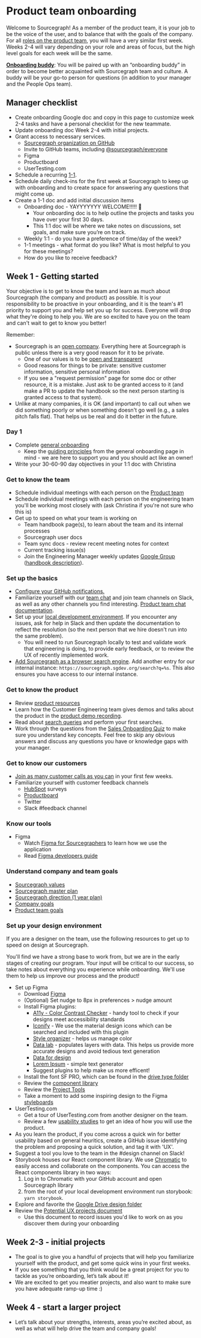 # Product team onboarding

Welcome to Sourcegraph! As a member of the product team, it is your job to be the voice of the user, and to balance that with the goals of the company. For all [roles on the product team](../roles/index.md), you will have a very similar first week. Weeks 2-4 will vary depending on your role and areas of focus, but the high level goals for each week will be the same. 

**[Onboarding buddy](../../people-ops/onboarding/buddy-program.md)**: You will be paired up with an “onboarding buddy” in order to become better acquainted with Sourcegraph team and culture. A buddy will be your go-to person for questions (in addition to your manager and the People Ops team).

## Manager checklist

- Create onboarding Google doc and copy in this page to customize week 2-4 tasks and have a personal checklist for the new teammate.
- Update onboarding doc Week 2-4 with initial projects.
- Grant access to necessary services.
   - [Sourcegraph organization on GitHub](https://github.com/orgs/sourcegraph/people)
   - Invite to GitHub teams, including [@sourcegraph/everyone](https://github.com/orgs/sourcegraph/teams/everyone)
   - Figma
   - Productboard
   - UserTesting.com
- Schedule a recurring [1-1](../../leadership/1-1.md).
- Schedule daily check-ins for the first week at Sourcegraph to keep up with onboarding and to create space for answering any questions that might come up.
- Create a 1-1 doc and add initial discussion items
   - Onboarding doc - YAYYYYYYY WELCOME!!!!! 🎉
      - Your onboarding doc is to help outline the projects and tasks you have over your first 30 days.
      - This 1:1 doc will be where we take notes on discussions, set goals, and make sure you’re on track.
   - Weekly 1:1 - do you have a preference of time/day of the week?
   - 1-1 meetings - what format do you like? What is most helpful to you for these meetings?
   - How do you like to receive feedback?

## Week 1 - Getting started

Your objective is to get to know the team and learn as much about Sourcegraph (the company and product) as possible. It is your responsibility to be proactive in your onboarding, and it is the team's #1 priority to support you and help set you up for success. Everyone will drop what they're doing to help you. We are so excited to have you on the team and can't wait to get to know you better!

Remember:

- Sourcegraph is an [open company](../../../company/index.md#sourcegraph-open-product-open-company-open-source). Everything here at Sourcegraph is public unless there is a very good reason for it to be private.
   - One of our values is to be [open and transparent](../../../company/values.md#open-and-transparent)
   - Good reasons for things to be private: sensitive customer information, sensitive personal information
   - If you see a "request permission" page for some doc or other resource, it is a mistake. Just ask to be granted access to it (and make a PR to update the handbook so the next person starting is granted access to that system).
- Unlike at many companies, it is OK (and important) to call out when we did something poorly or when something doesn't go well (e.g., a sales pitch falls flat). That helps us be real and do it better in the future.

### Day 1

- Complete [general onboarding](../../people-ops/onboarding/index.md#general-onboarding-checklist)
   - Keep the [guiding principles](../../engineering/onboarding.md#guiding-principles) from the general onboarding page in mind - we are here to support you and you should act like an owner!
- Write your 30-60-90 day objectives in your 1:1 doc with Christina

### Get to know the team

- Schedule individual meetings with each person on the [Product team](../index.md#members)
- Schedule individual meetings with each person on the engineering team you'll be working most closely with (ask Christina if you're not sure who this is)
- Get up to speed on what your team is working on
   - Team handbook page(s), to learn about the team and its internal processes
   - Sourcegraph user docs
   - Team sync docs - review recent meeting notes for context
   - Current tracking issue(s)
   - Join the Engineering Manager weekly updates [Google Group](https://groups.google.com/a/sourcegraph.com/g/engineering-leadership-status) ([handbook description](../../engineering/leadership.md#weekly-updates)).

### Set up the basics

- [Configure your GitHub notifications.](../../engineering/github-notifications/index.md)
- Familiarize yourself with our [team chat](../../communication/team_chat.md) and join team channels on Slack, as well as any other channels you find interesting. [Product team chat documentation](../../communication/team_chat.md#product).
- Set up your [local development environment](https://github.com/sourcegraph/sourcegraph/blob/master/doc/dev/local_development.md#step-1-install-dependencies). If you encounter any issues, ask for help in Slack and then update the documentation to reflect the resolution (so the next person that we hire doesn't run into the same problem).
   - You will need to run Sourcegraph locally to test and validate work that engineering is doing, to provide early feedback, or to review the UX of recently implemented work.
- [Add Sourcegraph as a browser search engine](https://docs.sourcegraph.com/integration/browser_search_engine). Add another entry for our internal instance: `https://sourcegraph.sgdev.org/search?q=%s`. This also ensures you have access to our internal instance.

### Get to know the product

- Review [product resources](../index.md#resources)
- Learn how the Customer Engineering team gives demos and talks about the product in the [product demo recording](https://drive.google.com/file/d/1idbCnce5MIvtAV0GOOwgB68zQJB2WmZ9/view).
- Read about [search queries](https://docs.sourcegraph.com/user/search) and perform your first searches.
- Work through the questions from the [Sales Onboarding Quiz](../../sales/onboarding/quiz.md) to make sure you understand key concepts. Feel free to skip any obvious answers and discuss any questions you have or knowledge gaps with your manager.

### Get to know our customers

- [Join as many customer calls as you can](../../sales/onboarding/joining_customer_calls.md) in your first few weeks.
- Familiarize yourself with customer feedback channels
   - [HubSpot](https://app.hubspot.com/forms/2762526/a86bbac5-576d-4ca0-86c1-0c60837c3eab/submissions) surveys
   - [Productboard](https://sourcegraph.productboard.com/insights/shared-inbox)
   - Twitter
   - Slack #feedback channel
   
### Know our tools
- Figma
  - Watch [Figma for Sourcegraphers](https://drive.google.com/file/d/1zzUKDJN5XUwvKF8LfKZqQb7gK9NpK1Wx/view?usp=sharing) to learn how we use the application
  - Read [Figma developers guide](https://www.smashingmagazine.com/2020/09/figma-developers-guide/)

### Understand company and team goals

- [Sourcegraph values](../../../company/values.md)
- [Sourcegraph master plan](../../../company/strategy.md)
- [Sourcegraph direction (1 year plan)](../../../direction/index.md)
- [Company goals](../../../company/goals/index.md)
- [Product team goals](../goals.md)

### Set up your design environment

If you are a designer on the team, use the following resources to get up to speed on design at Sourcegraph.

You'll find we have a strong base to work from, but we are in the early stages of creating our program. Your input will be critical to our success, so take notes about everything you experience while onboarding. We'll use them to help us improve our process and the product!

- Set up Figma
   - Download [Figma](https://www.figma.com)
   - (Optional) Set nudge to 8px in preferences > nudge amount
   - Install Figma plugins:
      - [A11y - Color Contrast Checker](https://www.figma.com/community/plugin/733159460536249875/A11y---Color-Contrast-Checker) - handy tool to check if your designs meet accessibility standards
      - [Iconify](https://www.figma.com/community/plugin/735098390272716381/Iconify) - We use the material design icons which can be searched and included with this plugin
      - [Style organizer](https://www.figma.com/community/plugin/816627069580757929/Style-Organizer) - helps us manage color
      - [Data lab](https://www.figma.com/community/plugin/740286071386014712/Data-Lab) - populates layers with data. This helps us provide more accurate designs and avoid tedious text generation
      - [Data for design](https://drive.google.com/drive/folders/1Xw7t1rIWRTg3cJ1_v-A40FGKCLE9m9Pg?usp=sharing)
      - [Lorem Ipsum](https://www.figma.com/community/plugin/736000994034548392/Lorem-ipsum) - simple text generator
      - Suggest plugins to help make us more efficent!
   - Install the font SF PRO, which can be found in the [drive type folder](https://drive.google.com/drive/folders/15NibaPYH4F0L_isvKHsYTFpwquv6DnRs)
   - Review the [component library](https://www.figma.com/files/project/14326173/%F0%9F%93%9ADesign-system)
   - Review the [Project Tools](https://www.figma.com/file/8qNcDzOXLj1hcOM76WDPN9/Project-Tools?node-id=0%3A1)
   - Take a moment to add some inspiring design to the Figma [styleboards](https://www.figma.com/files/project/10712517/Styleboards)
- UserTesting.com
   - Get a tour of UserTesting.com from another designer on the team.
   - Review a few [usability studies](https://drive.google.com/drive/folders/1qZEWiKSXIvtF8oEp5jGeUQdFcjd2KtVy?usp=sharing) to get an idea of how you will use the product.
- As you learn the product, if you come across a quick win for better usability based on general heuritics, create a GitHub issue identifying the problem and proposing a quick solution, and tag it with 'UX'.
- Suggest a tool you love to the team in the #design channel on Slack!
- Storybook houses our React component library. We use [Chromatic](https://www.chromatic.com/library?appId=5f0f381c0e50750022dc6bf7) to easily access and collaborate on the components. You can access the React components library in two ways: 
   1. Log in to Chromatic with your GitHub account and open Sourcegraph library
   1. from the root of your local development environment run storybook: `yarn storybook`.
- Explore and favorite the [Google Drive design folder](https://drive.google.com/drive/folders/1xBRaw_2Ulccd_2ts0Wcq4Rgs6LuVblLU?usp=sharing)
- Review the [Potential UX projects document](https://docs.google.com/document/d/1LemO13R3f0Ku88WK8tFr7_Qo4teDA0Bebs8Y2TGkS3U/edit)
   - Use this document to record issues you'd like to work on as you discover them during your onboarding

## Week 2-3 - initial projects

- The goal is to give you a handful of projects that will help you familiarize yourself with the product, and get some quick wins in your first weeks.
- If you see something that you think would be a great project for you to tackle as you’re onboarding, let’s talk about it!
- We are excited to get you meatier projects, and also want to make sure you have adequate ramp-up time :)

## Week 4 - start a larger project

- Let’s talk about your strengths, interests, areas you’re excited about, as well as what will help drive the team and company goals!
